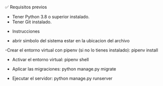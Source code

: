✅ Requisitos previos
- Tener Python 3.8 o superior instalado.
- Tener Git instalado.

* Instrucciones
- abrir simbolo del sistema
estar en la ubicacion del archivo

-Crear el entorno virtual con pipenv (si no lo tienes instalado):
pipenv install

- Activar el entorno virtual:
pipenv shell

- Aplicar las migraciones:
python manage.py migrate

- Ejecutar el servidor:
python manage.py runserver
